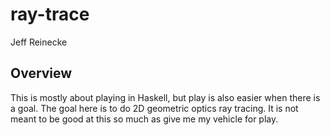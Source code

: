 # ray-trace
Jeff Reinecke

## Overview

This is mostly about playing in Haskell, but play is also easier when there is
a goal. The goal here is to do 2D geometric optics ray tracing. It is not meant
to be good at this so much as give me my vehicle for play.